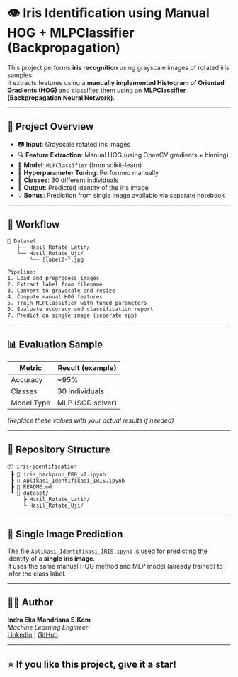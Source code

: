 # 👁️ Iris Identification using Manual HOG + MLPClassifier (Backpropagation)

This project performs **iris recognition** using grayscale images of rotated iris samples.  
It extracts features using a **manually implemented Histogram of Oriented Gradients (HOG)** and classifies them using an **MLPClassifier (Backpropagation Neural Network)**.

---

## 🚀 Project Overview

- 📷 **Input**: Grayscale rotated iris images
- 🔍 **Feature Extraction**: Manual HOG (using OpenCV gradients + binning)
- 🧠 **Model**: `MLPClassifier` (from scikit-learn)
- 🔧 **Hyperparameter Tuning**: Performed manually
- 🎯 **Classes**: 30 different individuals
- 🧪 **Output**: Predicted identity of the iris image
- 💡 **Bonus**: Prediction from single image available via separate notebook

---

## 🧠 Workflow

```text
📁 Dataset
   ├── Hasil_Rotate_Latih/
   └── Hasil_Rotate_Uji/
       └── [label]-*.jpg

Pipeline:
1. Load and preprocess images
2. Extract label from filename
3. Convert to grayscale and resize
4. Compute manual HOG features
5. Train MLPClassifier with tuned parameters
6. Evaluate accuracy and classification report
7. Predict on single image (separate app)
```

---

## 📊 Evaluation Sample

| Metric     | Result (example) |
|------------|------------------|
| Accuracy   | ~95%             |
| Classes    | 30 individuals   |
| Model Type | MLP (SGD solver) |

*(Replace these values with your actual results if needed)*

---

## 📂 Repository Structure

```
📦 iris-identification
 ┣ 📄 iris_backprop_PRO_v2.ipynb
 ┣ 📄 Aplikasi_Identifikasi_IRIS.ipynb
 ┣ 📄 README.md
 ┗ 📁 dataset/
     ┣ Hasil_Rotate_Latih/
     ┗ Hasil_Rotate_Uji/
```

---

## 🧪 Single Image Prediction

The file `Aplikasi_Identifikasi_IRIS.ipynb` is used for predicting the identity of a **single iris image**.  
It uses the same manual HOG method and MLP model (already trained) to infer the class label.

---

## 👨‍💻 Author

**Indra Eka Mandriana S.Kom**  
_Machine Learning Engineer_  
[LinkedIn](https://linkedin.com/in/your-profile) | [GitHub](https://github.com/your-username)

---

## ⭐ If you like this project, give it a star!

